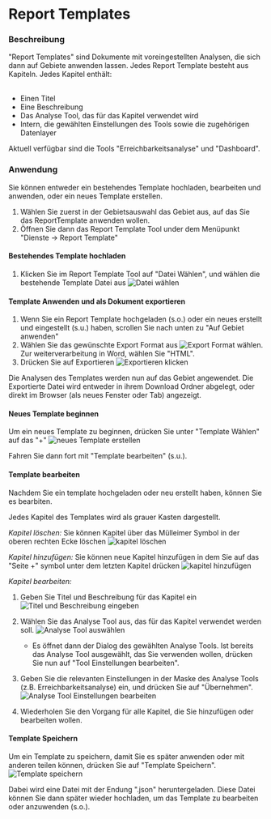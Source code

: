 # Report Templates

### Beschreibung 

"Report Templates" sind Dokumente mit voreingestellten Analysen, die sich dann auf Gebiete anwenden lassen. Jedes Report Template besteht aus Kapiteln. Jedes Kapitel enthält:<br><br>

- Einen Titel
- Eine Beschreibung
- Das Analyse Tool, das für das Kapitel verwendet wird
- Intern, die gewählten Einstellungen des Tools sowie die zugehörigen Datenlayer
 
Aktuell verfügbar sind die Tools "Erreichbarkeitsanalyse" und "Dashboard".

### Anwendung

Sie können entweder ein bestehendes Template hochladen, bearbeiten und anwenden, oder ein neues Template erstellen.

1. Wählen Sie zuerst in der Gebietsauswahl das Gebiet aus, auf das Sie das ReportTemplate anwenden wollen.
1.  Öffnen Sie dann das Report Template Tool under dem Menüpunkt "Dienste -> Report Template"

#### Bestehendes Template hochladen

1. Klicken Sie im Report Template Tool auf "Datei Wählen", und wählen die bestehende Template Datei aus ![Datei wählen](./reporttemplates_templatehochladen.png)

#### Template Anwenden und als Dokument exportieren

1. Wenn Sie ein Report Template hochgeladen (s.o.) oder ein neues erstellt und eingestellt (s.u.) haben, scrollen Sie nach unten zu "Auf Gebiet anwenden"
1. Wählen Sie das gewünschte Export Format aus ![Export Format wählen](./reporttemplates_exportformat.png). Zur weiterverarbeitung in Word, wählen Sie "HTML".
1. Drücken Sie auf Exportieren ![Exportieren klicken](./reporttemplates_export.png)

Die Analysen des Templates werden nun auf das Gebiet angewendet. Die Exportierte Datei wird entweder in ihrem Download Ordner abgelegt, oder direkt im Browser (als neues Fenster oder Tab) angezeigt.


#### Neues Template beginnen

Um ein neues Template zu beginnen, drücken Sie unter "Template Wählen" auf das "+"  ![neues Template erstellen](./reporttemplates_neu.png)

Fahren Sie dann fort mit "Template bearbeiten" (s.u.).

#### Template bearbeiten

Nachdem Sie ein template hochgeladen oder neu erstellt haben, können Sie es bearbiten.

Jedes Kapitel des Templates wird als grauer Kasten dargestellt.

*Kapitel löschen:* Sie können Kapitel über das Mülleimer Symbol in der oberen rechten Ecke löschen ![kapitel löschen](./reporttemplates_kapitel_loeschen.png)

*Kapitel hinzufügen:* Sie können neue Kapitel hinzufügen in dem Sie auf das "Seite +" symbol unter dem letzten Kapitel drücken ![kapitel hinzufügen](./reporttemplates_kapitel_hinzu.png)

*Kapitel bearbeiten:*

1. Geben Sie Titel und Beschreibung für das Kapitel ein ![Titel und Beschreibung eingeben](./reporttemplates_bearbeiten_beschr_titel.png)

1. Wählen Sie das Analyse Tool aus, das für das Kapitel verwendet werden soll. ![Analyse Tool auswählen](./reporttemplates_bearbeiten_analysetool.png)
    - Es öffnet dann der Dialog des gewählten Analyse Tools. Ist bereits das Analyse Tool ausgewählt, das Sie verwenden wollen, drücken Sie nun auf "Tool Einstellungen bearbeiten".
1. Geben Sie die relevanten Einstellungen in der Maske des Analyse Tools (z.B. Erreichbarkeitsanalyse) ein, und drücken Sie auf "Übernehmen". ![Analyse Tool Einstellungen bearbeiten](./reporttemplates_bearbeiten_analysetool_einstellungen.png)
1. Wiederholen Sie den Vorgang für alle Kapitel, die Sie hinzufügen oder bearbeiten wollen.


#### Template Speichern

Um ein Template zu speichern, damit Sie es später anwenden oder mit anderen teilen können, drücken Sie auf "Template Speichern". ![Template speichern](./reporttemplates_speichern.png)

Dabei wird eine Datei mit der Endung ".json" heruntergeladen. Diese Datei können Sie dann später wieder hochladen, um das Template zu bearbeiten oder anzuwenden (s.o.).